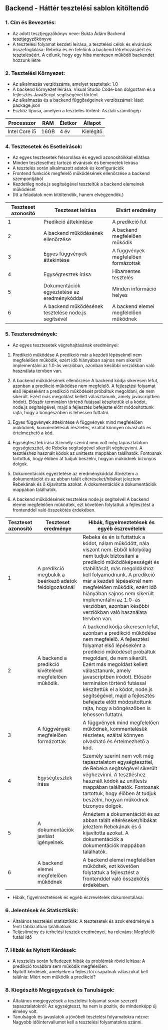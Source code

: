 ## Backend - Háttér tesztelési sablon kitöltendő

### 1. Cím és Bevezetés:
   * Az adott tesztjegyzőkönyv neve: Bukta Ádám Backend tesztjegyzőkönyve
   * A tesztelési folyamat kezdeti leírása, a tesztelési célok és elvárások összefoglalása: 
     Rebeka és én felelünk a backend létrehozásáért és teszteléséért. A célunk, hogy egy hiba mentesen működő backendet hozzunk létre
### 2. Tesztelési Környezet:
   * Az alkalmazás verziószáma, amelyet teszteltek: 1.0
   * A backend környezet leírása: Visual Studio Code-ban dolgoztam és a fejlesztés JavaScript segítségével történt
   * Az alkalmazás és a backend függőségeinek verziószámai: lásd: package.json
   * Eszköz típusa, amelyen a tesztelés történt: Asztali számítógép

| Processzor | RAM  | Életkor | Állapot  |
|------------|------|---------|----------|
|  Intel Core i5  | 16GB |  4 év   |   Kielégítő	  |

### 4. Tesztesetek és Esetleírások: 
   * Az egyes tesztesetek felsorolása és egyedi azonosítóikkal ellátása
   * Minden tesztesethez tartozó elvárások és bemenetek leírása 
   * A tesztelés során alkalmazott adatok és konfigurációk
   * Frontend funkciók megfelelő működésének ellenőrzése a backend szempontjából
   * Kezdetileg node.js segítségével teszteltük a backend elemeinek működését
   * (Itt a feladatok nem kitöltendők, hanem elvégzendők.)

| Teszteset azonosító | Teszteset leírása | Elvárt eredmény |
|---------------------|-------------------|------------------|
| 1 | Predikció áttekintése | A predikció fut |
| 2 | A backend működésének ellenőrzése | A backend megfelelően működik |
| 3 | Egyes függvények áttekintése | A függvények megfelelően formázottak |
| 4 | Egységtesztek írása | Hibamentes tesztelés |
| 5 | Dokumentációk egyeztetése az eredménykóddal | Minden információ helyes |
| 6 | A backend működésének tesztelése node.js segítsévél | A backend elemei megfelelően működnek |

### 5. Teszteredmények:
   * Az egyes tesztesetek végrehajtásának eredményei: 

1. Predikció működése
A predikció már a kezdeti lépéseknél nem megfelelően működik, ezért idő hiányában sajnos nem sikerült implementálni az 1.0-ás verzióban, azonban későbbi verziókban való használata tervben van.

2. A backend működésének ellenőrzése
A backend kódja sikeresen lefut, azonban a predikció működése nem megfelelő. A fejlesztési folyamat első lépéseként a predikció működését próbáltuk megoldani, de nem sikerült.
Ezért más megoldást kellett választanunk, amely javascriptben íródott. Először terminálon történő futással készítettük el a kódot, node.js segítségével, majd a fejlesztés befejezte előtt módosítottunk rajta,
hogy a böngészőben is lehessen futtatni.

3. Egyes függvények áttekintése
A függvények mind megfelelően működnek, kommentelésük részletes, ezáltal könnyen olvasható és értelmezhető a kód.

4. Egységtesztek írása
Személy szerint nem volt még tapasztalatom egységteszttel, de Rebeka segítségével sikerült véghezvinni.
A tesztléshez használt kódok az unittests mappában találhatók.
Fontosnak tartottuk, hogy élőben át tudjuk beszélni, hogyan működnek bizonyos dolgok.

5. Dokumentációk egyeztetése az eredménykóddal
Átnéztem a dokumentációt és az abban talált eltéréseket/hibákat jeleztem Rebekának és ő kijavította azokat. A dokumentációk a dokumentációk mappában találhatók.

6. A backend működésének tesztelése node.js segítsévél
A backend elemei megfelelően működtek, ezt követően folytattuk a fejlesztést a frontenddel való összekötés érdekében.


| Teszteset azonosító | Teszteset eredménye | Hibák, figyelmeztetések és egyéb észrevételek |
|---------------------|---------------------|------------------------------------------------|
| 1 | A predikció megbukik a beérkező adatok feldolgozásánál | Rebeka és én is futtattuk a kódot, nálam működött, nála viszont nem. Ebből kifolyólag nem tudjuk biztosítani a predikció működőképességét és stabilitását, más megoldáshoz kell folyamodnunk. A predikció már a kezdeti lépéseknél nem megfelelően működik, ezért idő hiányában sajnos nem sikerült implementálni az 1.0-ás verzióban, azonban későbbi verziókban való használata tervben van. |
| 2 | A backend a predikció kivételével megfelelően működik. | A backend kódja sikeresen lefut, azonban a predikció működése nem megfelelő. A fejlesztési folyamat első lépéseként a predikció működését próbáltuk megoldani, de nem sikerült. Ezért más megoldást kellett választanunk, amely javascriptben íródott. Először terminálon történő futással készítettük el a kódot, node.js segítségével, majd a fejlesztés befejezte előtt módosítottunk rajta, hogy a böngészőben is lehessen futtatni. |
| 3 | A függvények megfelelően formázottak | A függvények mind megfelelően működnek, kommentelésük részletes, ezáltal könnyen olvasható és értelmezhető a kód. |
| 4 | Egységtesztek írása | Személy szerint nem volt még tapasztalatom egységteszttel, de Rebeka segítségével sikerült véghezvinni. A tesztléshez használt kódok az unittests mappában találhatók. Fontosnak tartottuk, hogy élőben át tudjuk beszélni, hogyan működnek bizonyos dolgok. |
| 5 | A dokumentációk javítást igényelnek. | Átnéztem a dokumentációt és az abban talált eltéréseket/hibákat jeleztem Rebekának és ő kijavította azokat. A dokumentációk a dokumentációk mappában találhatók. |
| 6 | A backend elemei megfelelően működnek | A backend elemei megfelelően működtek, ezt követően folytattuk a fejlesztést a frontenddel való összekötés érdekében. |
   * Hibák, figyelmeztetések és egyéb észrevételek dokumentálása: 

### 6. Jelentések és Statisztikák:
   * Általános tesztelési statisztikák: A tesztesetek és azok eredményei a fenti táblázatban találhatóak
   * Teljesítmény és terhelési tesztek eredményei, ha releváns: Megfelelő futási idő

### 7. Hibák és Nyitott Kérdések:
   * A tesztelés során felfedezett hibák és problémák rövid leírása: A predikció továbbra sem működik megfelelően.
   * Nyitott kérdések, amelyekre a fejlesztői csapatnak válaszokat kell találnia: Miért nem működik a predikció?

### 8. Kiegészítő Megjegyzések és Tanulságok:
   * Általános megjegyzések a tesztelési folyamat során szerzett tapasztalatokról: Az egységteszt, ha nem is pozitív, de mindenképp új élmény volt.
   * Tanulságok és javaslatok a jövőbeli tesztelési folyamatokra nézve: Nagyobb időintervallumot kell a tesztelési folyamatokra szánni.
